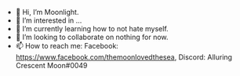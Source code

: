 - 👋 Hi, I’m Moonlight.
- 👀 I’m interested in ...
- 🌱 I’m currently learning how to not hate myself.
- 💞️ I’m looking to collaborate on nothing for now.
- 📫 How to reach me: Facebook: https://www.facebook.com/themoonlovedthesea, Discord: Alluring Crescent Moon#0049

<!---
LunarSongy49/LunarSongy49 is a ✨ special ✨ repository because its `README.md` (this file) appears on your GitHub profile.
You can click the Preview link to take a look at your changes.
--->

